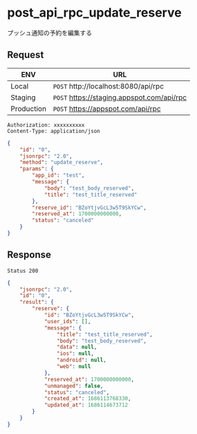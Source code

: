 # post_api_rpc_update_reserve

プッシュ通知の予約を編集する

## Request

|ENV|URL|
|---|---|
|Local|`POST` http://localhost:8080/api/rpc|
|Staging|`POST` https://staging.appspot.com/api/rpc|
|Production|`POST` https://appspot.com/api/rpc|

```
Authorization: xxxxxxxxxx
Content-Type: application/json
```
```json
{
    "id": "0",
    "jsonrpc": "2.0",
    "method": "update_reserve",
    "params": {
        "app_id": "test",
        "message": {
            "body": "test_body_reserved",
            "title": "test_title_reserved"
        },
        "reserve_id": "BZoYtjvGcL3w5T9SkYCw",
        "reserved_at": 1700000000000,
        "status": "canceled"
    }
}
```

## Response

```
Status 200
```
```json
{
    "jsonrpc": "2.0",
    "id": "0",
    "result": {
        "reserve": {
            "id": "BZoYtjvGcL3w5T9SkYCw",
            "user_ids": [],
            "message": {
                "title": "test_title_reserved",
                "body": "test_body_reserved",
                "data": null,
                "ios": null,
                "android": null,
                "web": null
            },
            "reserved_at": 1700000000000,
            "unmanaged": false,
            "status": "canceled",
            "created_at": 1686113768330,
            "updated_at": 1686114673712
        }
    }
}
```

